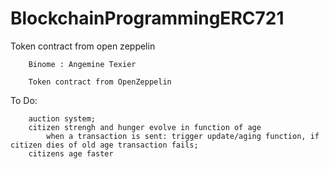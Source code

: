 # BlockchainProgrammingERC721

Token contract from open zeppelin


		Binome : Angemine Texier

		Token contract from OpenZeppelin


To Do:

		auction system;
		citizen strengh and hunger evolve in function of age
			when a transaction is sent: trigger update/aging function, if citizen dies of old age transaction fails;
		citizens age faster




